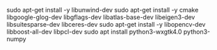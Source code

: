 sudo apt-get install -y libunwind-dev
sudo apt-get install -y cmake libgoogle-glog-dev libgflags-dev libatlas-base-dev libeigen3-dev libsuitesparse-dev libceres-dev
sudo apt-get install -y libopencv-dev libboost-all-dev libpcl-dev
sudo apt install python3-wxgtk4.0 python3-numpy
